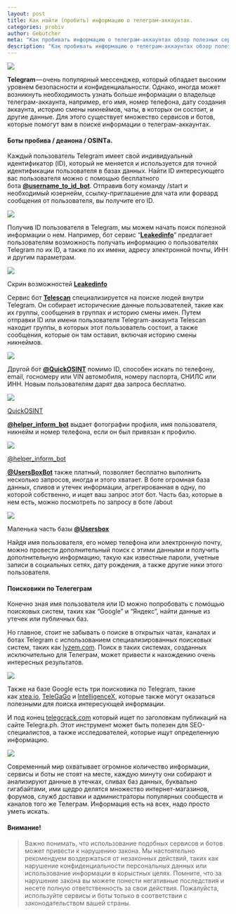 ```yaml
---
layout: post
title: Как найти (пробить) информацию о телеграм-аккаунтах.
categories: probiv
author: Gebutcher
meta: "Как пробивать информацию о телеграм-аккаунтах обзор полезных сервисов и ботов"
description: "Как пробивать информацию о телеграм-аккаунтах обзор полезных сервисов и ботов"
---
```

![](https://cdn-images-1.medium.com/max/800/1*eEGi8u2yg5xXostfhW7Aeg.jpeg)

**Telegram** — очень популярный мессенджер, который обладает высоким уровнем безопасности и конфиденциальности. Однако, иногда может возникнуть необходимость узнать больше информации о владельце телеграм-аккаунта, например, его имя, номер телефона, дату создания аккаунта, историю смены никнеймов, чаты, в которых он состоит, и другие данные. Для этого существует множество сервисов и ботов, которые помогут вам в поиске информации о телеграм-аккаунтах.

#### Боты пробива / деанона / OSINTа.

Каждый пользователь Telegram имеет свой индивидуальный идентификатор (ID), который не меняется и используется для точной идентификации пользователя в базах данных. Найти ID интересующего вас пользователя можно с помощью бесплатного бота [**@username_to_id_bot**](https://t.me/username_to_id_bot). Отправив боту команду /start и необходимый юзернейм, ссылку-приглашение для чата или форвард сообщения от пользователя, вы получите его ID.

![](https://cdn-images-1.medium.com/max/800/1*P9VxaNfA3d53Zqu91VMKaw.jpeg)

Получив ID пользователя в Telegram, мы можем начать поиск полезной информации о нем. Например, бот сервис “[**Leakedinfo**](https://bit.ly/3EH0Hbe)” предлагает пользователям возможность получать информацию о пользователях Telegram по их ID, а также по их имени, адресу электронной почты, ИНН и другим параметрам.

![](https://cdn-images-1.medium.com/max/800/1*QFpIEKPsnpTjmQRE2lvQlg.jpeg)

Скрин возможностей [**Leakedinfo**](https://bit.ly/3EH0Hbe)

Сервис бот [**Telescan**](https://ok.me/me8C1) специализируется на поиске людей внутри Telegram. Он собирает исторические данные пользователей, такие как их группы, сообщения в группах и историю смены имен. Путем отправки ID или имени пользователя Telegram-аккаунта Telescan находит группы, в которых этот пользователь состоит, а также сообщения, которые он там оставил, включая историю смены никнеймов.

![](https://cdn-images-1.medium.com/max/800/1*Y6m4FyNP1zSdQfTzfZCxPw.jpeg)

Другой бот [**@QuickOSINT**](https://t.me/QuickLeaksBot) помимо ID, способен искать по телефону, email, госномеру или VIN автомобиля, номеру паспорта, СНИЛС или ИНН. Новым пользователям дарят два запроса бесплатно.

![](https://cdn-images-1.medium.com/max/800/1*CjxNz94swtZAs8nbPEKh8Q.jpeg)

[QuickOSINT](https://t.me/QuickLeaksBot)

[**@helper_inform_bot**](https://t.me/helper_inform_bot) выдает фотографии профиля, имя пользователя, никнейм и номер телефона, если он был привязан к профилю.

![](https://cdn-images-1.medium.com/max/800/1*dN2ojTAsVvYacHHdU_xIgQ.jpeg)

[@helper_inform_bot](https://t.me/helper_inform_bot)

[**@UsersBoxBot**](https://t.me/usersbbox_bot?start=MzU1MjczOTc2) также платный, позволяет бесплатно выполнить несколько запросов, иногда и этого хватает. В боте огромная база данных, сливов и утечек информации, агрегированная в одну, по которой собственно, и ищет ваш запрос этот бот. Часть баз, которые в нем есть, можно посмотреть по запросу в боте /about

![](https://cdn-images-1.medium.com/max/800/1*ivQVMbh4DzOx3_2fQllXYw.jpeg)

Маленька часть базы [**@Usersbox**](https://t.me/usersbbox_bot?start=MzU1MjczOTc2)

Найдя имя пользователя, его номер телефона или электронную почту, можно провести дополнительный поиск с этими данными и получить дополнительную информацию, такую как известные пароли, учетные записи в социальных сетях, дату рождения, а также другие ники этого пользователя.

#### Поисковики по Телегеграм

Конечно зная имя пользователя или ID можно попробовать с помощью поисковых систем, таких как “Google” и “Яндекс”, найти данные из утечек или публичных баз.

Но главное, стоит не забывать о поиске в открытых чатах, каналах и ботах Telegram с использованием специализированных поисковых систем, таких как [lyzem.com](https://lyzem.com/). Поиск в таких системах, созданных исключительно для Телеграм, может привести к нахождению очень интересных результатов.

![](https://cdn-images-1.medium.com/max/800/1*Coj33vlm-mangZFqcB3R2g.jpeg)

Также на базе Google есть три поисковика по Telegram, такие как [xtea.io](https://xtea.io/ts_en.html#gsc.tab=0), [TeleGaGo](https://cse.google.com/cse?&cx=006368593537057042503:efxu7xprihg#gsc.tab=0) и [IntelligenceX](https://intelx.io/tools?tab=telegram), которые также могут оказаться полезными для поиска интересующей информации.

И под конец [telegcrack.com](https://telegcrack.com/ru/) который ищет по заголовкам публикаций на сайте Telegra.ph. Этот инструмент может быть полезен для SEO-специалистов, а также исследователей, которые ищут определенную информацию.

![](https://cdn-images-1.medium.com/max/800/1*hW2_gk4PqKSpNL2bWoEYNA.jpeg)

Современный мир охватывает огромное количество информации, сервисы и боты не стоят на месте, каждую минуту они собирают и анализируют данные в утечках, сливах баз данных, буквально гигабайтами, ими щедро делятся множество интернет-магазинов, форумов, служб доставки и администраторы популярных сообществ и каналов того же Телеграм. Информация есть на всех, надо просто уметь искать.

#### Внимание!

> Важно понимать, что использование подобных сервисов и ботов может привести к нарушению закона. Мы настоятельно рекомендуем воздержаться от незаконных действий, таких как нарушение конфиденциальности персональных данных или использование информации в корыстных целях. Помните, что за нарушение закона вы можете понести негативные последствия и несете полную ответственность за свои действия. Пожалуйста, используйте сервисы и боты только в соответствии с законодательством вашей страны.

